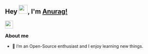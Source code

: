 ## Hey <img src="https://github.com/TheDudeThatCode/TheDudeThatCode/blob/master/Assets/Hi.gif" width="29px">, I'm [Anurag!](https://github.com/anurag-rajawat) 

<a href="mailto:anuragsinghrajawat22@gmail.com">
  <img align="left" width="26px" src="https://cdn.jsdelivr.net/npm/simple-icons@v3/icons/gmail.svg" />
</a>

<br />

### About me
- 👀 I’m an Open-Source enthusiast and I enjoy learning new things.

<!---
anurag-rajawat/anurag-rajawat is a ✨ special ✨ repository because its `README.md` (this file) appears on your GitHub profile.
You can click the Preview link to take a look at your changes.
--->
<!--- - 🌱 I’m currently learning ---> 
